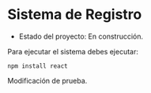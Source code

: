 <h1>Sistema de Registro</h1>

- Estado del proyecto: En construcción.

Para ejecutar el sistema debes ejecutar: 

```npm install react```

Modificación de prueba.
